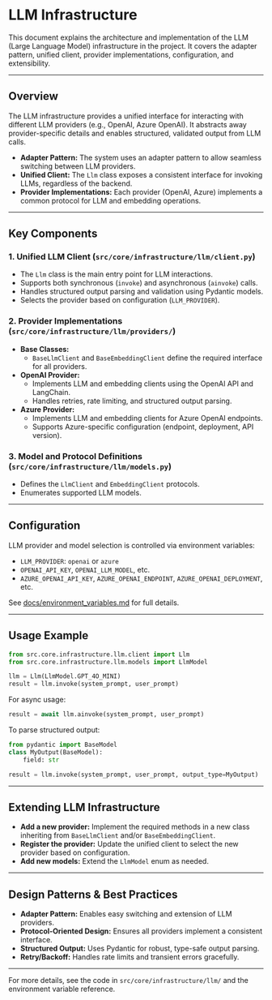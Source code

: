 # LLM Infrastructure

This document explains the architecture and implementation of the LLM (Large Language Model) infrastructure in the project. It covers the adapter pattern, unified client, provider implementations, configuration, and extensibility.

---

## Overview

The LLM infrastructure provides a unified interface for interacting with different LLM providers (e.g., OpenAI, Azure OpenAI). It abstracts away provider-specific details and enables structured, validated output from LLM calls.

- **Adapter Pattern:** The system uses an adapter pattern to allow seamless switching between LLM providers.
- **Unified Client:** The `Llm` class exposes a consistent interface for invoking LLMs, regardless of the backend.
- **Provider Implementations:** Each provider (OpenAI, Azure) implements a common protocol for LLM and embedding operations.

---

## Key Components

### 1. Unified LLM Client (`src/core/infrastructure/llm/client.py`)
- The `Llm` class is the main entry point for LLM interactions.
- Supports both synchronous (`invoke`) and asynchronous (`ainvoke`) calls.
- Handles structured output parsing and validation using Pydantic models.
- Selects the provider based on configuration (`LLM_PROVIDER`).

### 2. Provider Implementations (`src/core/infrastructure/llm/providers/`)
- **Base Classes:**
  - `BaseLlmClient` and `BaseEmbeddingClient` define the required interface for all providers.
- **OpenAI Provider:**
  - Implements LLM and embedding clients using the OpenAI API and LangChain.
  - Handles retries, rate limiting, and structured output parsing.
- **Azure Provider:**
  - Implements LLM and embedding clients for Azure OpenAI endpoints.
  - Supports Azure-specific configuration (endpoint, deployment, API version).

### 3. Model and Protocol Definitions (`src/core/infrastructure/llm/models.py`)
- Defines the `LlmClient` and `EmbeddingClient` protocols.
- Enumerates supported LLM models.

---

## Configuration

LLM provider and model selection is controlled via environment variables:
- `LLM_PROVIDER`: `openai` or `azure`
- `OPENAI_API_KEY`, `OPENAI_LLM_MODEL`, etc.
- `AZURE_OPENAI_API_KEY`, `AZURE_OPENAI_ENDPOINT`, `AZURE_OPENAI_DEPLOYMENT`, etc.

See [docs/environment_variables.md](environment_variables.md) for full details.

---

## Usage Example

```python
from src.core.infrastructure.llm.client import Llm
from src.core.infrastructure.llm.models import LlmModel

llm = Llm(LlmModel.GPT_4O_MINI)
result = llm.invoke(system_prompt, user_prompt)
```

For async usage:
```python
result = await llm.ainvoke(system_prompt, user_prompt)
```

To parse structured output:
```python
from pydantic import BaseModel
class MyOutput(BaseModel):
    field: str

result = llm.invoke(system_prompt, user_prompt, output_type=MyOutput)
```

---

## Extending LLM Infrastructure

- **Add a new provider:** Implement the required methods in a new class inheriting from `BaseLlmClient` and/or `BaseEmbeddingClient`.
- **Register the provider:** Update the unified client to select the new provider based on configuration.
- **Add new models:** Extend the `LlmModel` enum as needed.

---

## Design Patterns & Best Practices

- **Adapter Pattern:** Enables easy switching and extension of LLM providers.
- **Protocol-Oriented Design:** Ensures all providers implement a consistent interface.
- **Structured Output:** Uses Pydantic for robust, type-safe output parsing.
- **Retry/Backoff:** Handles rate limits and transient errors gracefully.

---

For more details, see the code in `src/core/infrastructure/llm/` and the environment variable reference. 